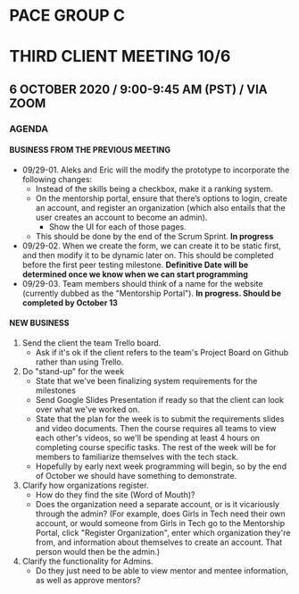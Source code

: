 # PACE GROUP C
# THIRD CLIENT MEETING 10/6

## 6 OCTOBER 2020 / 9:00-9:45 AM (PST) / VIA ZOOM

### AGENDA

#### BUSINESS FROM THE PREVIOUS MEETING
- 09/29-01. Aleks and Eric will the modify the prototype to incorporate the following changes:
    - Instead of the skills being a checkbox, make it a ranking system. 
    - On the mentorship portal, ensure that there’s options to login, create an account, and register an organization (which also entails that the user creates an account to become an admin). 
        - Show the UI for each of those pages. 
    - This should be done by the end of the Scrum Sprint. **In progress** 
- 09/29-02. When we create the form, we can create it to be static first, and then modify it to be dynamic later on. This should be completed before the first peer testing milestone. **Definitive Date will be determined once we know when we can start programming**
- 09/29-03. Team members should think of a name for the website (currently dubbed as the "Mentorship Portal"). **In progress. Should be completed by October 13**

#### NEW BUSINESS
1.  Send the client the team Trello board.
    - Ask if it's ok if the client refers to the team's Project Board on Github rather than using Trello. 
2. Do "stand-up" for the week
    - State that we've been finalizing system requirements for the milestones 
    - Send Google Slides Presentation if ready so that the client can look over what we've worked on.
    - State that the plan for the week is to submit the requirements slides and video documents. Then the course requires all teams to view each other's videos, so we'll be spending at least 4 hours on completing course specific tasks. The rest of the week will be for members to familiarize themselves with the tech stack. 
    - Hopefully by early next week programming will begin, so by the end of October we should have something to demonstrate. 
2. Clarify how organizations register.
    - How do they find the site (Word of Mouth)?
    - Does the organization need a separate account, or is it vicariously through the admin? (For example, does Girls in Tech need their own account, or would someone from Girls in Tech go to the Mentorship Portal, click "Register Organization", enter which organization they're from, and information about themselves to create an account. That person would then be the admin.) 
3. Clarify the functionality for Admins. 
    - Do they just need to be able to view mentor and mentee information, as well as approve mentors?
 